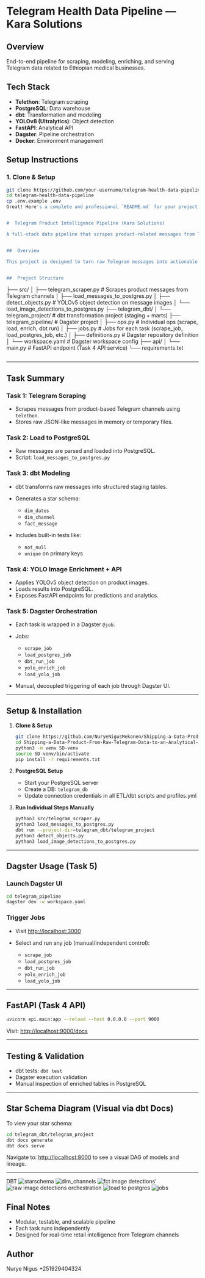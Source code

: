 # Telegram Health Data Pipeline — Kara Solutions

## Overview
End-to-end pipeline for scraping, modeling, enriching, and serving Telegram data related to Ethiopian medical businesses.

## Tech Stack
- **Telethon**: Telegram scraping
- **PostgreSQL**: Data warehouse
- **dbt**: Transformation and modeling
- **YOLOv8 (Ultralytics)**: Object detection
- **FastAPI**: Analytical API
- **Dagster**: Pipeline orchestration
- **Docker**: Environment management
## Setup Instructions
### 1. Clone & Setup
```bash
git clone https://github.com/your-username/telegram-health-data-pipeline.git
cd telegram-health-data-pipeline
cp .env.example .env  
Great! Here's a complete and professional `README.md` for your project — covering all tasks from raw Telegram scraping to orchestration with Dagster:


#  Telegram Product Intelligence Pipeline (Kara Solutions)

A full-stack data pipeline that scrapes product-related messages from Telegram channels, extracts structured information, applies computer vision enrichment using YOLO, transforms data into an analytical star schema with dbt, and orchestrates the workflow using Dagster.


##  Overview

This project is designed to turn raw Telegram messages into actionable business insights through a robust data engineering workflow. It includes:


##  Project Structure

```

├── src/
│   ├── telegram_scraper.py         # Scrapes product messages from Telegram channels
│   ├── load_messages_to_postgres.py
│   ├── detect_objects.py           # YOLOv5 object detection on message images
│   └── load_image_detections_to_postgres.py
├── telegram_dbt/
│   └── telegram_project/           # dbt transformation project (staging + marts)
├── telegram_pipeline/             # Dagster project
│   ├── ops.py                      # Individual ops (scrape, load, enrich, dbt run)
│   ├── jobs.py                     # Jobs for each task (scrape_job, load_postgres_job, etc.)
│   ├── definitions.py              # Dagster repository definition
│   └── workspace.yaml              # Dagster workspace config
├── api/
│   └── main.py                     # FastAPI endpoint (Task 4 API service)
└── requirements.txt
```
```
---

##  Task Summary

###  Task 1: Telegram Scraping

* Scrapes messages from product-based Telegram channels using `telethon`.
* Stores raw JSON-like messages in memory or temporary files.

###  Task 2: Load to PostgreSQL

* Raw messages are parsed and loaded into PostgreSQL.
* Script: `load_messages_to_postgres.py`

###  Task 3: dbt Modeling

* dbt transforms raw messages into structured staging tables.
* Generates a star schema:

  * `dim_dates`
  * `dim_channel`
  * `fact_message`
* Includes built-in tests like:

  * `not_null`
  * `unique` on primary keys

###  Task 4: YOLO Image Enrichment + API

* Applies YOLOv5 object detection on product images.
* Loads results into PostgreSQL.
* Exposes FastAPI endpoints for predictions and analytics.

###  Task 5: Dagster Orchestration

* Each task is wrapped in a Dagster `@job`.
* Jobs:

  * `scrape_job`
  * `load_postgres_job`
  * `dbt_run_job`
  * `yolo_enrich_job`
  * `load_yolo_job`
* Manual, decoupled triggering of each job through Dagster UI.

---

##  Setup & Installation

1. **Clone & Setup**

   ```bash
   git clone https://github.com/NuryeNigusMekonen/Shipping-a-Data-Product-From-Raw-Telegram-Data-to-an-Analytical-API-Kara-Solutions.git
   cd Shipping-a-Data-Product-From-Raw-Telegram-Data-to-an-Analytical-API-Kara-Solutions
   python3 -m venv SD-venv
   source SD-venv/bin/activate
   pip install -r requirements.txt
   ```

2. **PostgreSQL Setup**

   * Start your PostgreSQL server
   * Create a DB: `telegram_db`
   * Update connection credentials in all ETL/dbt scripts and profiles.yml

3. **Run Individual Steps Manually**

   ```bash
   python3 src/telegram_scraper.py
   python3 load_messages_to_postgres.py
   dbt run --project-dir=telegram_dbt/telegram_project
   python3 detect_objects.py
   python3 load_image_detections_to_postgres.py
   ```

---

##  Dagster Usage (Task 5)

### Launch Dagster UI

```bash
cd telegram_pipeline
dagster dev -w workspace.yaml
```

### Trigger Jobs

* Visit [http://localhost:3000](http://localhost:3000)
* Select and run any job (manual/independent control):

  * `scrape_job`
  * `load_postgres_job`
  * `dbt_run_job`
  * `yolo_enrich_job`
  * `load_yolo_job`

---

##  FastAPI (Task 4 API)

```bash
uvicorn api.main:app --reload --host 0.0.0.0 --port 9000
```

Visit: [http://localhost:9000/docs](http://localhost:9000/docs)

---

##  Testing & Validation

* dbt tests: `dbt test`
* Dagster execution validation
* Manual inspection of enriched tables in PostgreSQL

---

##  Star Schema Diagram (Visual via dbt Docs)

To view your star schema:

```bash
cd telegram_dbt/telegram_project
dbt docs generate
dbt docs serve
```

Navigate to: [http://localhost:8000](http://localhost:8000) to see a visual DAG of models and lineage.

---
DBT
![starschema](screenshoot/dbt/wlgraph.png)
![dim_channels](screenshoot/dbt/dim_channels.png)
![fct image detections](screenshoot/dbt/fct_image_detections.png)'
![raw image detections](screenshoot/dbt/raw.image_detections.png)
orchestration 
![load to postgres](screenshoot/orchestration/load_raw_to_postgres.png)
![jobs](screenshoot/orchestration/jobs.png)

##  Final Notes

* Modular, testable, and scalable pipeline
* Each task runs independently
* Designed for real-time retail intelligence from Telegram channels

## Author 
Nurye Nigus +251929404324